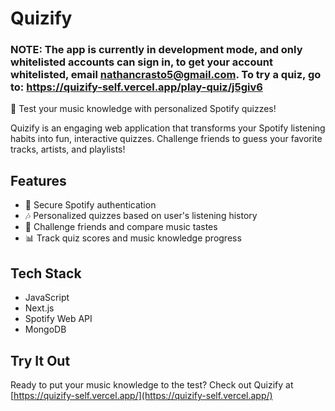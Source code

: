 # Quizify

### NOTE: The app is currently in development mode, and only whitelisted accounts can sign in, to get your account whitelisted, email nathancrasto5@gmail.com. To try a quiz, go to: https://quizify-self.vercel.app/play-quiz/j5giv6

🎵 Test your music knowledge with personalized Spotify quizzes!

Quizify is an engaging web application that transforms your Spotify listening habits into fun, interactive quizzes. Challenge friends to guess your favorite tracks, artists, and playlists!


## Features

- 🔐 Secure Spotify authentication
- 🎶 Personalized quizzes based on user's listening history
- 🤝 Challenge friends and compare music tastes
- 📊 Track quiz scores and music knowledge progress

## Tech Stack

- JavaScript
- Next.js
- Spotify Web API
- MongoDB

## Try It Out

Ready to put your music knowledge to the test? Check out Quizify at [https://quizify-self.vercel.app/](https://quizify-self.vercel.app/)
